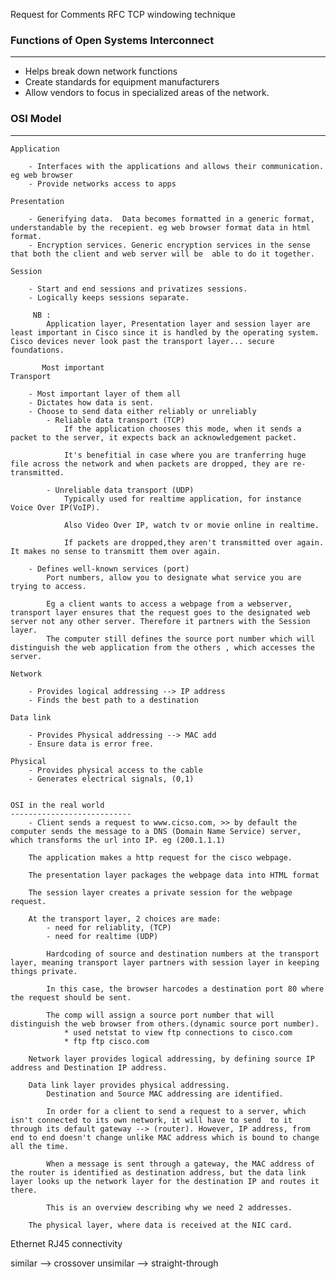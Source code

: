 Request for Comments RFC
TCP windowing technique

### Functions of Open Systems Interconnect
-----------------------------------------------
- Helps break down network functions
- Create standards for equipment manufacturers
- Allow vendors to focus in specialized areas of the network.

### OSI Model
-----------------
    Application

        - Interfaces with the applications and allows their communication.  eg web browser
        - Provide networks access to apps 

    Presentation

        - Generifying data.  Data becomes formatted in a generic format, understandable by the recepient. eg web browser format data in html format. 
        - Encryption services. Generic encryption services in the sense that both the client and web server will be  able to do it together.

    Session

        - Start and end sessions and privatizes sessions.
        - Logically keeps sessions separate.

         NB :
            Application layer, Presentation layer and session layer are least important in Cisco since it is handled by the operating system. Cisco devices never look past the transport layer... secure foundations.

           Most important
    Transport 

        - Most important layer of them all
        - Dictates how data is sent.
        - Choose to send data either reliably or unreliably
            - Reliable data transport (TCP)
                If the application chooses this mode, when it sends a packet to the server, it expects back an acknowledgement packet.

                It's benefitial in case where you are tranferring huge file across the network and when packets are dropped, they are re-transmitted.

            - Unreliable data transport (UDP)
                Typically used for realtime application, for instance Voice Over IP(VoIP).

                Also Video Over IP, watch tv or movie online in realtime.

                If packets are dropped,they aren't transmitted over again. It makes no sense to transmitt them over again.

        - Defines well-known services (port)
            Port numbers, allow you to designate what service you are trying to access.

            Eg a client wants to access a webpage from a webserver, transport layer ensures that the request goes to the designated web server not any other server. Therefore it partners with the Session layer. 
            The computer still defines the source port number which will distinguish the web application from the others , which accesses the server.

    Network

        - Provides logical addressing --> IP address
        - Finds the best path to a destination

    Data link

        - Provides Physical addressing --> MAC add
        - Ensure data is error free.

    Physical
        - Provides physical access to the cable
        - Generates electrical signals, (0,1) 
    

    OSI in the real world
    ---------------------------
        - Client sends a request to www.cicso.com, >> by default the computer sends the message to a DNS (Domain Name Service) server, which transforms the url into IP. eg (200.1.1.1)

        The application makes a http request for the cisco webpage.

        The presentation layer packages the webpage data into HTML format

        The session layer creates a private session for the webpage request.

        At the transport layer, 2 choices are made:
            - need for reliablity, (TCP)
            - need for realtime (UDP) 

            Hardcoding of source and destination numbers at the transport layer, meaning transport layer partners with session layer in keeping things private. 

            In this case, the browser harcodes a destination port 80 where the request should be sent. 
            
            The comp will assign a source port number that will distinguish the web browser from others.(dynamic source port number).
                * used netstat to view ftp connections to cisco.com
                * ftp ftp cisco.com
        
        Network layer provides logical addressing, by defining source IP address and Destination IP address.

        Data link layer provides physical addressing. 
            Destination and Source MAC addressing are identified.

            In order for a client to send a request to a server, which isn't connected to its own network, it will have to send  to it through its default gateway --> (router). However, IP address, from end to end doesn't change unlike MAC address which is bound to change all the time.

            When a message is sent through a gateway, the MAC address of the router is identified as destination address, but the data link layer looks up the network layer for the destination IP and routes it there. 

            This is an overview describing why we need 2 addresses.

        The physical layer, where data is received at the NIC card.
        

 
Ethernet RJ45 connectivity

 similar --> crossover
 unsimilar --> straight-through